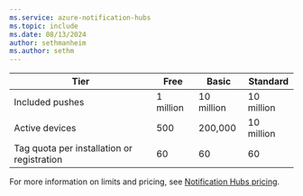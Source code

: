 ```yaml
---
ms.service: azure-notification-hubs
ms.topic: include
ms.date: 08/13/2024
author: sethmanheim
ms.author: sethm
---
```


| Tier              | Free         | Basic    | Standard   |
| ------------------ | ------------ | ---------- | ---------- |
| Included pushes    | 1 million    | 10 million | 10 million |
| Active devices     | 500          | 200,000    | 10 million |
| Tag quota per installation or registration | 60  | 60 |  60 |

For more information on limits and pricing, see [Notification Hubs pricing](https://azure.microsoft.com/pricing/details/notification-hubs/).
